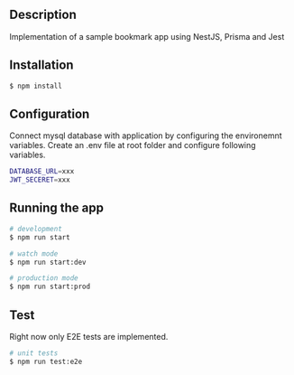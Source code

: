 ## Description

Implementation of a sample bookmark app using NestJS, Prisma and Jest

## Installation

```bash
$ npm install
```

## Configuration

Connect mysql database with application by configuring the environemnt variables.
Create an .env file at root folder and configure following variables.

```bash
DATABASE_URL=xxx
JWT_SECERET=xxx
```

## Running the app

```bash
# development
$ npm run start

# watch mode
$ npm run start:dev

# production mode
$ npm run start:prod
```

## Test

Right now only E2E tests are implemented.

```bash
# unit tests
$ npm run test:e2e

```
